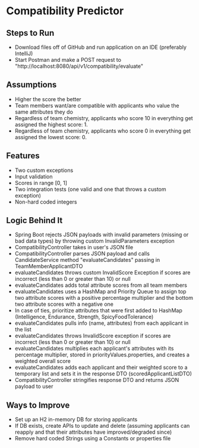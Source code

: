 # Compatibility Predictor

## Steps to Run
- Download files off of GitHub and run application on an IDE (preferably IntelliJ)
- Start Postman and make a POST request to "http://localhost:8080/api/v1/compatibility/evaluate"

## Assumptions
- Higher the score the better
- Team members want/are compatible with applicants who value the same attributes they do
- Regardless of team chemistry, applicants who score 10 in everything get assigned the highest score: 1.
- Regardless of team chemistry, applicants who score 0 in everything get assigned the lowest score: 0.


## Features
- Two custom exceptions
- Input validation
- Scores in range [0, 1]
- Two integration tests (one valid and one that throws a custom exception)
- Non-hard coded integers 

## Logic Behind It
- Spring Boot rejects JSON payloads with invalid parameters (missing or bad data types) by throwing custom InvalidParameters exception
- CompatibilityController takes in user's JSON file
- CompatibilityController parses JSON payload and calls CandidateService method "evaluateCandidates" passing in TeamMemberApplicantDTO
- evaluateCandidates throws custom InvalidScore Exception if scores are incorrect (less than 0 or greater than 10) or null
- evaluateCandidates adds total attribute scores from all team members
- evaluateCandidates uses a HashMap and Priority Queue to assign top two attribute scores with a positive percentage multiplier and the bottom two attribute scores
with a negative one
- In case of ties, prioritize attributes that were first added to HashMap (Intelligence, Endurance, Strength, SpicyFoodTolerance)
- evaluateCandidates pulls info (name, attributes) from each applicant in the list
- evaluateCandidates throws InvalidScore exception if scores are incorrect (less than 0 or greater than 10) or null
- evaluateCandidates multiplies each applicant's attributes with its percentage multiplier, stored in priorityValues.properties, and creates a weighted overall score
- evaluateCandidates adds each applicant and their weighted score to a temporary list and sets it in the response DTO (scoredApplicantListDTO)
- CompatibilityController stringifies response DTO and returns JSON payload to user

## Ways to Improve
- Set up an H2 in-memory DB for storing applicants
- If DB exists, create APIs to update and delete (assuming applicants can reapply and that their attributes have improved/degraded since)
- Remove hard coded Strings using a Constants or properties file
